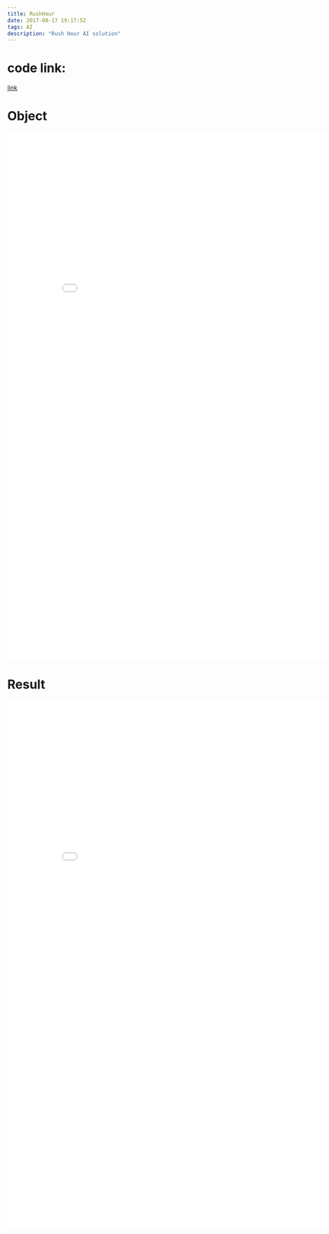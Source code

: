 ```yaml
---
title: RushHour
date: 2017-08-17 19:17:52
tags: AI
description: "Rush Hour AI solution"
---
```

# code link:

[link](https://github.com/AnkaiLiang/RushHour-and-Sudoka)

# Object
<center><embed src="/pdf/HW1-2.pdf" width="850" height="1200"></center>


# Result
<center><embed src="/pdf/CS541Task1.pdf" width="850" height="1200"></center>

